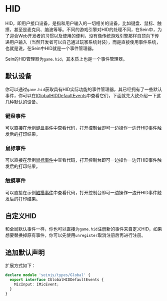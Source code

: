 # HID

HID，即用户接口设备，是指和用户输入的一切相关的设备，比如键盘、鼠标、触摸，甚至是麦克风、脑波等等。不同的游戏引擎对HID的处理不同，在Sein中，为了迎合Web开发者的习惯以及使用的便利，没有像传统游戏引擎那样自顶向下传递用户输入（当然开发者可以自己通过玩家系统封装），而是直接使用事件系统，也就是说，在Sein中HID就是一个事件管理器。  

Sein的HID管理器为`game.hid`，其本质上也是一个事件管理器。

## 默认设备

你可以通过`game.hid`获取具有HID实际功能的事件管理器，其已经拥有了一些默认事件，你可以在[IGlobalHIDDefaultEvents](../../document/interfaces/iglobalhiddefaultevents)中查看它们，下面就先大致介绍一下这几种默认的设备。  

### 键盘事件

可以直接在示例[键盘事件](../../example/hid/keyboard)中查看代码，打开控制台即可一边操作一边开HID事件触发后的打印结果。

### 鼠标事件

可以直接在示例[鼠标事件](../../example/hid/mouse)中查看代码，打开控制台即可一边操作一边开HID事件触发后的打印结果。

### 触摸事件

可以直接在示例[触摸事件](../../example/hid/touch)中查看代码，打开控制台即可一边操作一边开HID事件触发后的打印结果。

## 自定义HID

和全局默认事件一样，你也可以直接为`game.hid`注册新的事件来自定义HID，如果想要替换掉原有事件，你可以先使用`unregister`取消注册后再进行注册。  

## 追加默认声明

扩展方式如下：  

```ts
declare module 'seinjs/types/Global' {
  export interface IGlobalHIDDefaultEvents {
    MicInput: IMicEvent;
  }
}
```
